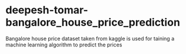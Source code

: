 # deepesh-tomar-bangalore_house_price_prediction
Bangalore house price dataset taken from kaggle is used for taining a machine learning algorithm to predict the prices
